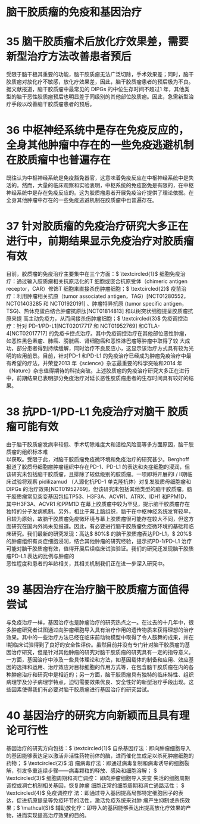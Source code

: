 # 脑干胶质瘤的免疫和基因治疗  
# 35  脑干胶质瘤术后放化疗效果差，需要新型治疗方法改善患者预后  
受限于脑干极其重要的功能，脑干胶质瘤无法广泛切除，手术效果差；同时，脑干胶质瘤对放化疗不敏感，放化疗效果差，因此，脑干胶质瘤患者的预后极为不良。据文献报道，脑干胶质瘤中最常见的 DIPGs 的中位生存时间不超过1 年，其他类型的脑干恶性胶质瘤预后也明显差于同级别的其他部位胶质瘤。因此，急需新型治疗手段以改善脑干胶质瘤患者的预后。  
# 36  中枢神经系统中是存在免疫反应的，全身其他肿瘤中存在的一些免疫逃避机制在胶质瘤中也普遍存在  
既往认为中枢神经系统是免疫豁免器官，这意味着免疫反应在中枢神经系统中是失活的。然而，大量的临床观察和实验表明，中枢系统的免疫豁免是有限的，在中枢神经系统中是存在免疫反应的。这为胶质瘤患者开展免疫治疗提供了理论依据。在全身其他肿瘤中存在的一些免疫逃避机制在胶质瘤中也普遍存在。  
# 37  针对胶质瘤的免疫治疗研究大多正在进行中，前期结果显示免疫治疗对胶质瘤有效  
目前，胶质瘤的免疫治疗主要集中在三个方面：$ \textcircled{1}$    细胞免疫治疗：通过输入胶质瘤相关抗原活化的T 细胞或嵌合抗原受体（chimeric antigen receptor，CAR）修饰T 细胞来直接杀伤肿瘤细胞；$ \textcircled{2}$    疫苗治疗：利用肿瘤相关抗原（tumor associated antigen，TAG）[NCT01280552，NCT01403285  和 NCT01920191] 、肿瘤特异抗原 (tumor  speciﬁc antigen，TSG)、热休克蛋白结合肿瘤抗原肽[NCT01814813]  和以树突状细胞提呈胶质瘤抗原来提 高主动免疫力，从而间接杀伤肿瘤细胞；$ \textcircled{3}$    免疫调控治疗：针对 PD-1/PD-L1[NCT02017717  和 NCT01952769] 和CTLA-4[NCT02017717] 的免疫卡控点治疗。其中免疫调控治疗在其他部位恶性肿瘤，如恶性黑色素瘤、肺癌、膀胱癌、肾细胞癌和恶性淋巴瘤等肿瘤中取得了较 大成功，部分患者得到持续缓解，同时治疗不良反应小，这显示该治疗方式具有较为光明的应用前景。目前，针对PD-1 和PD-L1 的免疫治疗已经成为肿瘤免疫治疗中最有希望的疗法，并荣登2013 年《science》杂志最重要的科学突破和2014 年《Nature》杂志值得期待的科技突破。上述胶质瘤的免疫治疗研究大多正在进行中，前期结果已表明部分免疫治疗对延长恶性胶质瘤患者的生存时间具有较好的结果。  
# 38   抗PD-1/PD-L1 免疫治疗对脑干 胶质瘤可能有效  
由于脑干胶质瘤发病率较低、手术切除难度大和活检风险高等多方面原因，脑干胶质瘤的组织标本难  
以获取。受限于此，对脑干胶质瘤免疫微环境和免疫治疗的研究甚少。Berghoff 报道了胶质母细胞瘤肿瘤组织中存在PD-1、PD-L1 的表达和炎症细胞的浸润，但该研究未包括脑干胶质瘤，且排除了较低级别的胶质瘤。一项即将开展的Ⅰ /  Ⅱ期临床试验将观察 pidilizamud （人源化抗PD-1 单克隆抗体）对复发胶质母细胞瘤和DIPGs 的治疗效果[NCT01952769]，但该研究未包括其他类型的脑干胶质瘤。脑干胶质瘤常见突变基因包括TP53、H3F3A、ACVR1、ATRX、IDH1 和PPM1D，其中H3F3A、ACVR1 和PPM1D 在幕上胶质瘤中较为罕见，提示脑干胶质瘤存在独特的分子发病机制。另外，相比于幕上脑组织，脑干在中枢神经系统发育较早，且较为原始，故脑干胶质瘤免疫微环境与幕上胶质瘤很可能存在较大不同，但这方面研究在国内外尚未见报道。因此，有必要进行脑干胶质瘤免疫微环境的基础和临床研究。我们最新的研究发现：高达$ 80\%$  的脑干胶质瘤表达PD-L1，$ 20\%$  的肿瘤组织有炎症细胞浸润，结合其他肿瘤的研究经验，提示抗PD-1/PD-L1 治疗可能对脑干胶质瘤有效，值得开展后续临床试验验证。我们的研究还发现脑干胶质瘤PD-L1 表达的比例与肿瘤的  
恶性程度和患者的年龄相关，其相关机制我们正在进一步深入研究中。  
# 39  基因治疗在治疗脑干胶质瘤方面值得尝试  
与免疫治疗一样，基因治疗也是肿瘤治疗的研究热点之一。在过去的十几年中，很多肿瘤研究者试图通过向肿瘤细胞导入具有治疗作用的遗传物质来获得理想的治疗效果。其中的一些治疗方法已经在临床前动物模型中取得了令人鼓舞的成果，并在Ⅰ期临床试验得到了良好的安全性评价。虽然目前并没有专门针对脑干胶质瘤的基因治疗研究，但是针对其他肿瘤的研究对脑干胶质瘤的研究具有一定的指导意义。一方面，基因治疗中涉及一些具体理论和方法，如基因载体的制备和应用、效应基因的选择和运用、治疗效应对目标细胞的作用方式等，在包含脑干胶质瘤在内的各种肿瘤治疗和研究中是相近的；另一方面，脑干胶质瘤具有独特的临床特性、组织病理学及分子病理学特点，迫切需要效果优良、安全性好的新型治疗手段出现。这些因素使得我们有必要对脑干胶质瘤进行基因治疗的研究尝试。  
# 40  基因治疗的研究方向新颖而且具有理论可行性  
基因治疗的研究方向包括：$ \textcircled{1}$    自杀基因疗法：即向肿瘤细胞导入的基因能够表达足以激活非活性药物前体的酶，进而催化生成足以杀死肿瘤细胞的药物； $ \textcircled{2}$     溶 瘤病毒疗法：即通过病毒复制和病毒诱导的细胞裂解，引发多重连续步骤——病毒颗粒的释放、感染和细胞溶解； $ \textcircled{3}$     细胞周期和凋亡调控： 即向肿瘤细胞导入突变 失活的细胞周期调控或凋亡机制相关基因，恢复肿瘤 细胞正常的细胞周期和凋亡通路活性； $ \textcircled{4}$     免疫调控疗 法：即通过导入基因提高局部特定细胞因子的表达，促进抗原提呈等免疫环节的活性，激活免疫系统来对肿 瘤产生抑制或杀伤效果；$ \mathcal{S}$    辅助放化疗：即导入的基因能够表达出提高放化疗效果的产物，进而实现提高治疗效果的目的。  
